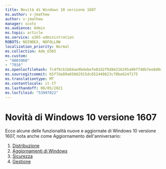 ```yaml
---
title: Novità di Windows 10 versione 1607
ms.author: v-jmathew
author: v-jmathew
manager: scotv
ms.audience: Admin
ms.topic: article
ms.service: o365-administration
ROBOTS: NOINDEX, NOFOLLOW
localization_priority: Normal
ms.collection: Adm_O365
ms.custom:
- "9003960"
- "7016"
ms.openlocfilehash: fc4f9cb1b04ae9bdebefe02d2f9d84216295a90f740b7ee8d0d7e92e478f3357
ms.sourcegitcommit: b5f7da89a650d2915dc652449623c78be6247175
ms.translationtype: MT
ms.contentlocale: it-IT
ms.lasthandoff: 08/05/2021
ms.locfileid: "53997822"
---
```

# <a name="whats-new-in-windows-10-version-1607"></a>Novità di Windows 10 versione 1607

Ecco alcune delle funzionalità nuove e aggiornate di Windows 10 versione 1607, nota anche come Aggiornamento dell'anniversario:

1. [Distribuzione](https://go.microsoft.com/fwlink/?linkid=2114462)
2. [Aggiornamenti di Windows](https://go.microsoft.com/fwlink/?linkid=2114463)
3. [Sicurezza](https://go.microsoft.com/fwlink/?linkid=2114270)
4. [Gestione](https://go.microsoft.com/fwlink/?linkid=2114271)
